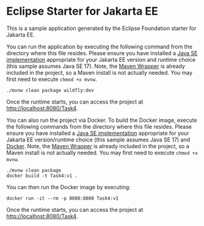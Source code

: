 # Eclipse Starter for Jakarta EE
This is a sample application generated by the Eclipse Foundation starter for Jakarta EE.

You can run the application by executing the following command from the directory where this file resides. Please ensure you have installed a [Java SE implementation](https://adoptium.net) appropriate for your Jakarta EE version and runtime choice (this sample assumes Java SE 17). Note, the [Maven Wrapper](https://maven.apache.org/wrapper/) is already included in the project, so a Maven install is not actually needed. You may first need to execute `chmod +x mvnw`.

```
./mvnw clean package wildfly:dev
```

Once the runtime starts, you can access the project at [http://localhost:8080/Task4](http://localhost:8080/Task4).

You can also run the project via Docker. To build the Docker image, execute the following commands from the directory where this file resides. Please ensure you have installed a [Java SE implementation](https://adoptium.net) appropriate for your Jakarta EE version/runtime choice (this sample assumes Java SE 17) and [Docker](https://docs.docker.com/get-docker/). Note, the [Maven Wrapper](https://maven.apache.org/wrapper/) is already included in the project, so a Maven install is not actually needed. You may first need to execute `chmod +x mvnw`.

```
./mvnw clean package
docker build -t Task4:v1 .
```

You can then run the Docker image by executing:

```
docker run -it --rm -p 8080:8080 Task4:v1
```

Once the runtime starts, you can access the project at [http://localhost:8080/Task4](http://localhost:8080/Task4).
